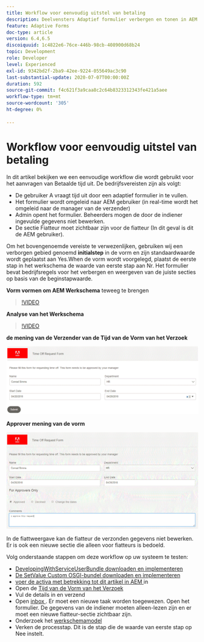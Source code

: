 ```yaml
---
title: Workflow voor eenvoudig uitstel van betaling
description: Deelvensters Adaptief formulier verbergen en tonen in AEM workflow
feature: Adaptive Forms
doc-type: article
version: 6.4,6.5
discoiquuid: 1c4822e6-76ce-446b-98cb-408900d68b24
topic: Development
role: Developer
level: Experienced
exl-id: 9342bd2f-2ba9-42ee-9224-055649ac3c90
last-substantial-update: 2020-07-07T00:00:00Z
duration: 592
source-git-commit: f4c621f3a9caa8c2c64b8323312343fe421a5aee
workflow-type: tm+mt
source-wordcount: '305'
ht-degree: 0%

---
```


# Workflow voor eenvoudig uitstel van betaling

In dit artikel bekijken we een eenvoudige workflow die wordt gebruikt voor het aanvragen van Betaalde tijd uit. De bedrijfsvereisten zijn als volgt:

* De gebruiker A vraagt tijd uit door een adaptief formulier in te vullen.
* Het formulier wordt omgeleid naar AEM gebruiker (in real-time wordt het omgeleid naar de manager van de verzender)
* Admin opent het formulier. Beheerders mogen de door de indiener ingevulde gegevens niet bewerken.
* De sectie Fiatteur moet zichtbaar zijn voor de fiatteur (In dit geval is dit de AEM gebruiker).

Om het bovengenoemde vereiste te verwezenlijken, gebruiken wij een verborgen gebied genoemd **initialstep** in de vorm en zijn standaardwaarde wordt geplaatst aan Yes.When de vorm wordt voorgelegd, plaatst de eerste stap in het werkschema de waarde van eerste stap aan Nr. Het formulier bevat bedrijfsregels voor het verbergen en weergeven van de juiste secties op basis van de beginstapwaarde.

**Vorm vormen om AEM Werkschema** teweeg te brengen

>[!VIDEO](https://video.tv.adobe.com/v/28406?quality=12&learn=on)

**Analyse van het Werkschema**

>[!VIDEO](https://video.tv.adobe.com/v/28407?quality=12&learn=on)

**de mening van de Verzender van de Tijd van de Vorm van het Verzoek**

![ initialstep ](assets/initialstep.gif)

**Approver mening van de vorm**

![ Approverview ](assets/approversview.gif)

In de fiattweergave kan de fiatteur de verzonden gegevens niet bewerken. Er is ook een nieuwe sectie die alleen voor fiatteurs is bedoeld.

Volg onderstaande stappen om deze workflow op uw systeem te testen:
* [DevelopingWithServiceUserBundle downloaden en implementeren](/help/forms/assets/common-osgi-bundles/DevelopingWithServiceUser.jar)
* [De SetValue Custom OSGI-bundel downloaden en implementeren](/help/forms/assets/common-osgi-bundles/SetValueApp.core-1.0-SNAPSHOT.jar)
* [ voer de activa met betrekking tot dit artikel in AEM ](assets/helpxworkflow.zip) in
* Open de [ Tijd van de Vorm van het Verzoek ](http://localhost:4502/content/dam/formsanddocuments/helpx/timeoffrequestform/jcr:content?wcmmode=disabled)
* Vul de details in en verzend
* Open [ inbox ](http://localhost:4502/mnt/overlay/cq/inbox/content/inbox.html). Er moet een nieuwe taak worden toegewezen. Open het formulier. De gegevens van de indiener moeten alleen-lezen zijn en er moet een nieuwe fiatteur-sectie zichtbaar zijn.
* Onderzoek het [ werkschemamodel ](http://localhost:4502/editor.html/conf/global/settings/workflow/models/helpxworkflow.html)
* Verken de processtap. Dit is de stap die de waarde van eerste stap op Nee instelt.
